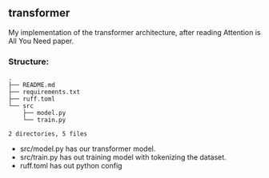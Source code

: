 ## transformer

My implementation of the transformer architecture,
after reading Attention is All You Need paper.

### Structure:

```
.
├── README.md
├── requirements.txt
├── ruff.toml
└── src
    ├── model.py
    └── train.py

2 directories, 5 files
```

- src/model.py 
  has our transformer model.
- src/train.py 
  has out training model with tokenizing the dataset.
- ruff.toml 
  has out python config
